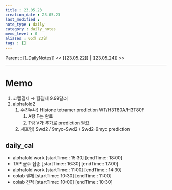 ```yaml
---
title : 23.05.23
creation_date : 23.05.23
last_modified :
note_type : daily
category : daily_notes
memo_level : 0
aliases : 05월 23일
tags : []
---
```

Parent : [[_DailyNotes]]
<< [[23.05.22]] | [[23.05.24]] >>

---
# Memo

1. 코랩결제 → 월결제 9.99달러
2. alphafold2
	1. 수진누나) Histone tetramer prediction WT/H3T80A/H3T80F
		1. A랑 F는 완료
		2. T랑 V가 추가로 prediction 필요
	2. 세호형) Swd2 / 9myc-Swd2 / Swd2-9myc prediction

## daily_cal
-  alphafold work [startTime:: 15:30]  [endTime:: 18:00]
-  TAP 균주 접종 [startTime:: 16:30]  [endTime:: 17:00]
-  alphafold work [startTime:: 11:00]  [endTime:: 14:30]
-  colab 결제 [startTime:: 10:30]  [endTime:: 11:00]
-  colab 견적 [startTime:: 10:00]  [endTime:: 10:30]
